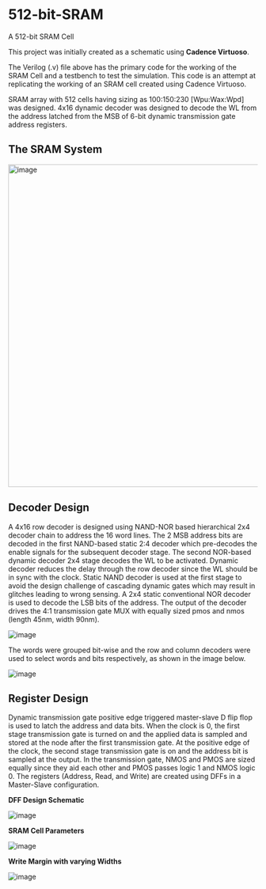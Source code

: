 # 512-bit-SRAM
A 512-bit SRAM Cell

This project was initially created as a schematic using **Cadence Virtuoso**.

The Verilog (.v) file above has the primary code for the working of the SRAM Cell and a testbench to test the simulation. This code is an attempt at replicating the working of an SRAM cell created using Cadence Virtuoso.

SRAM array with 512 cells having sizing as 100:150:230 [Wpu:Wax:Wpd] was designed. 4x16 dynamic decoder was designed to decode the WL from the address latched from the MSB of 6-bit dynamic transmission gate address registers. 

## The SRAM System
<img width="652" alt="image" src="https://github.com/user-attachments/assets/85fc81c3-1480-4acf-aba5-14753710f59e" />

## Decoder Design

A 4x16 row decoder is designed using NAND-NOR based hierarchical 2x4 decoder chain to address the 16 word lines. The 2 MSB address bits are decoded in the first NAND-based static 2:4 decoder which pre-decodes the enable signals for the subsequent decoder stage. The second NOR-based dynamic decoder 2x4 stage decodes the WL to be activated. Dynamic decoder reduces the delay through the row decoder since the WL should be in sync with the clock. Static NAND decoder is used at the first stage to avoid the design challenge of cascading dynamic gates which may result in glitches leading to wrong sensing. A 2x4 static conventional NOR decoder is used to decode the LSB bits of the address. The output of the decoder drives the 4:1 transmission gate MUX with equally sized pmos and nmos (length 45nm, width 90nm).

![image](https://github.com/user-attachments/assets/58f70dfe-a0c1-4a6d-a25c-22e46099e8f8)

The words were grouped bit-wise and the row and column decoders were used to select words and bits respectively, as shown in the image below.

![image](https://github.com/user-attachments/assets/55aa27e8-6da7-4f00-af06-8cc224830379)


## Register Design

Dynamic transmission gate positive edge triggered master-slave D flip flop is used to latch the address and data bits. When the clock is 0, the first stage transmission gate is turned on and the applied data is sampled and stored at the node after the first transmission gate. At the positive edge of the clock, the second stage transmission gate is on and the address bit is sampled at the output. In the transmission gate, NMOS and PMOS are sized equally since they aid each other and PMOS passes logic 1 and NMOS logic 0. The registers (Address, Read, and Write) are created using DFFs in a Master-Slave configuration. 

**DFF Design Schematic**

![image](https://github.com/user-attachments/assets/5de817d7-3f4c-4e3a-92cb-347d1207ea60)

**SRAM Cell Parameters**

![image](https://github.com/user-attachments/assets/47c164f4-245f-44a0-85e4-9f6bf3abce40)

**Write Margin with varying Widths**

![image](https://github.com/user-attachments/assets/b5b09522-0e8d-4b42-b6ac-ba4518948f6b)



